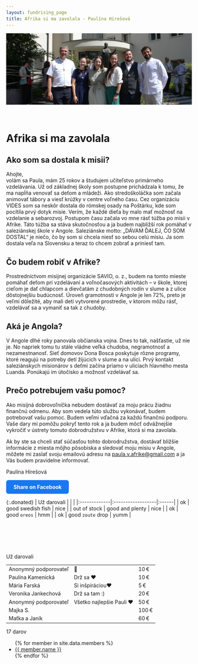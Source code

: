 ```yaml
---
layout: fundrising_page
title: Afrika si ma zavolala - Paulína Hírešová
---
```


![cover photo](assets/img/darujme-pauli-velky-obr.jpeg)

<br />

# Afrika si ma zavolala

## Ako som sa dostala k misii?

Ahojte,  
volám sa Paula, mám 25 rokov a študujem učiteľstvo primárneho vzdelávania. Už od základnej školy som postupne prichádzala k tomu, že ma napĺňa venovať sa deťom a mládeži. Ako stredoškoláčka som začala animovať tábory a viesť krúžky v centre voľného času. Cez organizáciu VIDES som sa neskôr dostala do rómskej osady na Poštárku, kde som pocítila prvý dotyk misie. Verím, že každé dieťa by malo mať možnosť na vzdelanie a sebarozvoj. Postupom času začala vo mne rásť túžba po misii v Afrike. Táto túžba sa stáva skutočnosťou a ja budem najbližší rok pomáhať v saleziánskej škole v Angole. Saleziánske motto: „DÁVAM ĎALEJ, ČO SOM DOSTAL“ je niečo, čo by som si chcela niesť so sebou celú misiu. Ja som dostala veľa na Slovensku a teraz to chcem zobrať a priniesť tam.

## Čo budem robiť v Afrike?

Prostredníctvom misijnej organizácie SAVIO, o. z., budem na tomto mieste pomáhať deťom pri vzdelávaní a voľnočasových aktivitách – v škole, ktorej cieľom je dať chlapcom a dievčatám z chudobných rodín v slume a z ulice dôstojnejšiu budúcnosť. Úroveň gramotnosti v Angole je len 72%, preto je veľmi dôležité, aby mali deti vytvorené prostredie, v ktorom môžu rásť, vzdelávať sa a vymaniť sa tak z chudoby.

## Aká je Angola?

V Angole dlhé roky panovala občianska vojna. Dnes to tak, našťastie, už nie je. No napriek tomu tu stále vládne veľká chudoba, negramotnosť a nezamestnanosť. Sieť domovov Dona Bosca poskytuje rôzne programy, ktoré reagujú na potreby detí žijúcich v slume a na ulici. Prvý kontakt saleziánskych misionárov s deťmi začína priamo v uliciach hlavného mesta Luanda. Ponúkajú im útočisko a možnosť vzdelávať sa.

## Prečo potrebujem vašu pomoc?

Ako misijná dobrovoľníčka nebudem dostávať za moju prácu žiadnu finančnú odmenu. Aby som vedela túto službu vykonávať, budem potrebovať vašu pomoc. Budem veľmi vďačná za každú finančnú podporu. Vaše dary mi pomôžu pokryť tento rok a ja budem môcť odvážnejšie vykročiť v ústrety tomuto dobrodružstvu v Afrike, ktorá si ma zavolala.

Ak by ste sa chceli stať súčasťou tohto dobrodružstva, dostávať bližšie informácie z miesta môjho pôsobiska a sledovať moju misiu v Angole, môžete mi zaslať svoju emailovú adresu na paula.v.afrike@gmail.com a ja Vás budem pravidelne informovať.

Paulína Hírešová

<a href="https://www.facebook.com/sharer/sharer.php?u=https://jan-revay.github.io/PaulaVAfrike-Jekyll-minimal/" 
 target="_blank" 
 rel="noopener noreferrer"
 style="display:inline-block; padding:10px 20px; background:#1877f2; color:white; border-radius:6px; text-decoration:none; font-weight:bold;">
 Share on Facebook
</a>

{:.donated}
| Už darovali  |                   |       |
|:-------------|:------------------|:------|
| ok           | good swedish fish | nice  |
| out of stock | good and plenty   | nice  |
| ok           | good `oreos`      | hmm   |
| ok           | good `zoute` drop | yumm  |


<br />
<br />
<br />
<br />

<div class="donated">
        <p class="donated__header">Už darovali</p>
      <table class="donated__table">
            <tbody><tr class="donated__row">
            <td class="donated__col">Anonymný podporovateľ</td>
            <td class="donated__col">👏</td>
            <td class="donated__col">
                      10 €
                    </td>
          </tr>
            <tr class="donated__row">
            <td class="donated__col">Paulína Kamenická</td>
             <td class="donated__col">Drž sa ❤️ </td>
            <td class="donated__col">
                      10 €
                    </td>
          </tr>
            <tr class="donated__row">
            <td class="donated__col">Mária Farská</td>
             <td class="donated__col">Si inšpiráciou❤️ </td>
            <td class="donated__col">
                      5 €
                    </td>
          </tr>
            <tr class="donated__row">
            <td class="donated__col">Veronika Jankechová</td>
             <td class="donated__col">Drž sa tam :) </td>
            <td class="donated__col">
                      20 €
                    </td>
          </tr>
            <tr class="donated__row">
            <td class="donated__col">Anonymný podporovateľ</td>
             <td class="donated__col">Všetko najlepšie Pauli ❤️ </td>
            <td class="donated__col">
                      50 €
                    </td>
          </tr>
        <tr class="donated__row">
            <td class="donated__col">Majka S.</td>
             <td class="donated__col"> </td>
            <td class="donated__col">
                      100 €
                    </td>
          </tr>
        <tr class="donated__row">
            <td class="donated__col">Maťka a Janík</td>
             <td class="donated__col"></td>
            <td class="donated__col">
                      60 €
                    </td>
          </tr>
        </tbody></table>
        <div class="donated__controls">
            <span class="donated__control-previous donated__control-icon donated__control-icon--disabled">
            <i class="icon-arrow-back"></i>
          </span>
        <div class="donated__control-text">
          17 darov
        </div>
            <a href="#" class="donated__control-next donated__control-icon " data-page="2">
            <i class="icon-arrow-forward"></i>
          </a>
        </div>
</div>



 <ul>
 {% for member in site.data.members %}
   <li>
     <a href="https://github.com/{{ member.github }}">
       {{ member.name }}
     </a>
   </li>
 {% endfor %}
 </ul>

